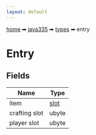 ```yaml
---
layout: default
---
```


[home](/) ➡ [java335](/protocol/java335) ➡ [types](/protocol/java335/types) ➡ entry

# Entry

## Fields

Name | Type
---|---
item | [slot](/protocol/java335/types/slot)
crafting slot | ubyte
player slot | ubyte

